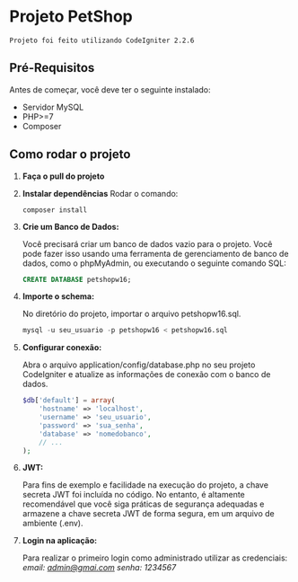 # Projeto PetShop
    Projeto foi feito utilizando CodeIgniter 2.2.6

## Pré-Requisitos

Antes de começar, você deve ter o seguinte instalado:

- Servidor MySQL
- PHP>=7
- Composer

## Como rodar o projeto

1. **Faça o pull do projeto**
2. **Instalar dependências**
    Rodar o comando: 
    ```code
    composer install

3. **Crie um Banco de Dados:**

   Você precisará criar um banco de dados vazio para o projeto. Você pode fazer isso usando uma ferramenta de gerenciamento de banco de dados, como o phpMyAdmin, ou executando o seguinte comando SQL:

   ```sql
   CREATE DATABASE petshopw16;

4. **Importe o schema:**

    No diretório do projeto, importar o arquivo petshopw16.sql.
    ```sql
    mysql -u seu_usuario -p petshopw16 < petshopw16.sql

5. **Configurar conexão:**
   
    Abra o arquivo application/config/database.php no seu projeto CodeIgniter e atualize as informações de conexão com o banco de dados. 
    ```php
    $db['default'] = array(
        'hostname' => 'localhost',
        'username' => 'seu_usuario',
        'password' => 'sua_senha',
        'database' => 'nomedobanco',
        // ...
    );

7. **JWT:**
   
    Para fins de exemplo e facilidade na execução do projeto, a chave secreta JWT foi incluída no código. No entanto, é altamente recomendável que você siga práticas de segurança adequadas e armazene a chave secreta JWT de forma segura, em um arquivo de ambiente (.env).

9. **Login na aplicação:**
     
    Para realizar o primeiro login como administrado utilizar as credenciais:
    *email: admin@gmai.com*
    *senha: 1234567*

